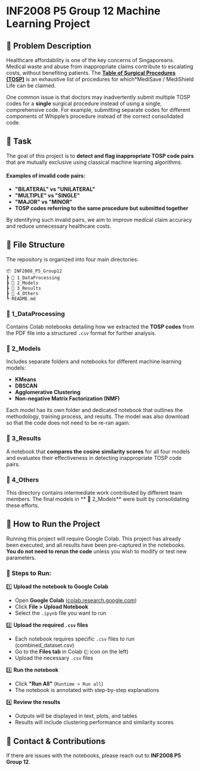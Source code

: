 # INF2008 P5 Group 12 Machine Learning Project  

## 📌 Problem Description  
Healthcare affordability is one of the key concerns of Singaporeans. Medical waste and abuse from inappropriate claims contribute to escalating costs, without benefiting patients. The [**Table of Surgical Procedures (TOSP)**](https://isomer-user-content.by.gov.sg/3/ca783b21-2842-4431-b2f0-3934be261852/table-of-surgical-procedures-(as-of-1-jan-2024).pdf) is an exhaustive list of procedures for which*MediSave / MediShield Life can be claimed.  

One common issue is that doctors may inadvertently submit multiple TOSP codes for a **single** surgical procedure instead of using a single, comprehensive code. For example, submitting separate codes for different components of Whipple’s procedure instead of the correct consolidated code.  

## 🎯 Task  

The goal of this project is to **detect and flag inappropriate TOSP code pairs** that are mutually exclusive using classical machine learning algorithms.  

####  Examples of invalid code pairs:
- **"BILATERAL" vs "UNILATERAL"**  
- **"MULTIPLE" vs "SINGLE"**  
- **"MAJOR" vs "MINOR"**  
- **TOSP codes referring to the same procedure but submitted together**  

By identifying such invalid pairs, we aim to improve medical claim accuracy and reduce unnecessary healthcare costs. 

## 📂 File Structure  

The repository is organized into four main directories:  

```
📦 INF2008_P5_Group12
┣ 📂 1_DataProcessing
┣ 📂 2_Models
┣ 📂 3_Results
┣ 📂 4_Others
┗ README.md
```

### 📌 1_DataProcessing  
Contains Colab notebooks detailing how we extracted the **TOSP codes** from the PDF file into a structured `.csv` format for further analysis.  

### 📌 2_Models  
Includes separate folders and notebooks for different machine learning models:  
- **KMeans**  
- **DBSCAN**  
- **Agglomerative Clustering**  
- **Non-negative Matrix Factorization (NMF)**  

Each model has its own folder and dedicated notebook that outlines the methodology, training process, and results. The model was also download so that the code does not need to be re-ran again.  

### 📌 3_Results  
A notebook that **compares the cosine similarity scores** for all four models and evaluates their effectiveness in detecting inappropriate TOSP code pairs.  

### 📌 4_Others  
This directory contains intermediate work contributed by different team members. The final models in ** 📂 2_Models** were built by consolidating these efforts.  



## 🚀 How to Run the Project  

Running this project will require Google Colab. This project has already been executed, and all results have been pre-captured in the notebooks. **You do not need to rerun the code** unless you wish to modify or test new parameters.    

### **📌 Steps to Run:**
1️⃣ **Upload the notebook to Google Colab**  
   - Open **Google Colab** ([colab.research.google.com](https://colab.research.google.com))  
   - Click **File > Upload Notebook**  
   - Select the `.ipynb` file you want to run  

2️⃣ **Upload the required `.csv` files**  
   - Each notebook requires specific `.csv` files to run (combined_dataset.csv)  
   - Go to the **Files tab** in Colab (`📁` icon on the left)  
   - Upload the necessary `.csv` files  

3️⃣ **Run the notebook**  
   - Click **"Run All"** (`Runtime > Run all`)
   - The notebook is annotated with step-by-step explanations  

4️⃣ **Review the results**  
   - Outputs will be displayed in text, plots, and tables 
   - Results will include clustering performance and similarity scores 

## 📢 Contact & Contributions  
If there are issues with the notebooks, please reach out to **INF2008 P5 Group 12**.
